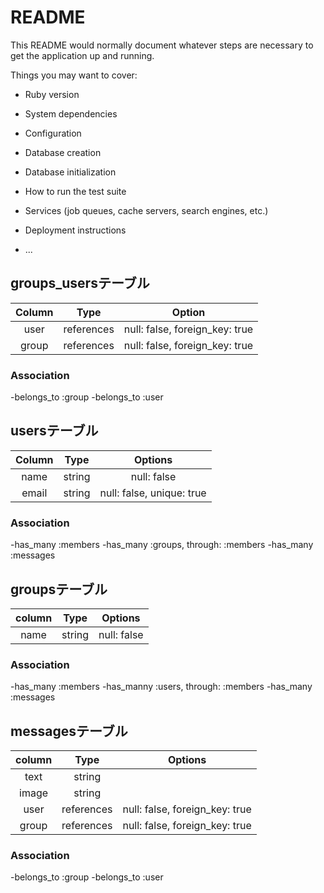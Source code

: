 # README

This README would normally document whatever steps are necessary to get the
application up and running.

Things you may want to cover:

* Ruby version

* System dependencies

* Configuration

* Database creation

* Database initialization

* How to run the test suite

* Services (job queues, cache servers, search engines, etc.)

* Deployment instructions

* ...


## groups_usersテーブル

|Column|Type|Option|
|:----:|:--:|:----:|
|user|references|null: false, foreign_key: true|
|group|references|null: false, foreign_key: true|

### Association

-belongs_to :group
-belongs_to :user


## usersテーブル

|Column|Type|Options|
|:----:|:--:|:-----:|
|name|string|null: false|
|email|string|null: false, unique: true|

### Association

-has_many :members
-has_many :groups, through: :members
-has_many :messages


## groupsテーブル

|column|Type|Options|
|:----:|:--:|:-----:|
|name|string|null: false|

### Association

-has_many :members
-has_manny :users, through: :members
-has_many :messages


## messagesテーブル

|column|Type|Options|
|:----:|:--:|:-----:|
|text|string||
|image|string|
|user|references|null: false, foreign_key: true|
|group|references|null: false, foreign_key: true|

### Association

-belongs_to :group
-belongs_to :user